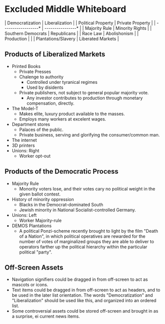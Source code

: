 # Excluded Middle Whiteboard

|   Democratization   |  Liberalization   |
| Political Property  | Private Property  |
| ------------------* | ----------------* |
| Majority Rule       | Minority Rights   |
| Southern Democrats  | Republicans       |
| Race Law            | Abolishonism      |
| Production          |                   |
| Plantations/Slavery | Liberated Markets |

## Products of Liberalized Markets

* Printed Books
  * Private Presses
  * Chalenge to authority
    * Controlled under tyranical regimes
    * Used by disidents
  * Private publishers, not subject to general popular majority vote.
    * Any investor contributes to production through monetary compensation, directly.
* The Model-T
  * Makes elite, luxury product available to the masses.
  * Employs many workers at excelent wages.
* Department stores
  * Palaces of the public.
  * Private business, serving and glorifying the consumer/common man.
* The internet
* 3D printers
* Unions: Right
  * Worker opt-out

## Products of the Democratic Process

* Majority Rule
  * Monority voters lose, and their votes cary no political weight in the given ballot contest.
* History of minority oppression
  * Blacks in the Democrat-dominated South
  * Jewish minority in National Socialist-controlled Germany.
* Unions: Left
  * Worker Majority-rule
* DEMOS Plantations
  * A political Ponzi-scheme recently brought to light by the film "Death of a Nation", in which political operatives are rewarded for the number of votes of marginalized groups they are able to deliver to operators farther up the political hierarchy within the particular political "party".

## Off-Screen Assets

* Navigation signifiers could be dragged in from off-screen to act as mascots or icons.
* Text items could be dragged in from off-screen to act as headers, and to be used in the later list orientation. The words "Democratization" and "Liberalization" should be used like this, and organized into an ordered list.
* Some controversial assets could be stored off-screen and brought in as a surprise, ei current news items.
